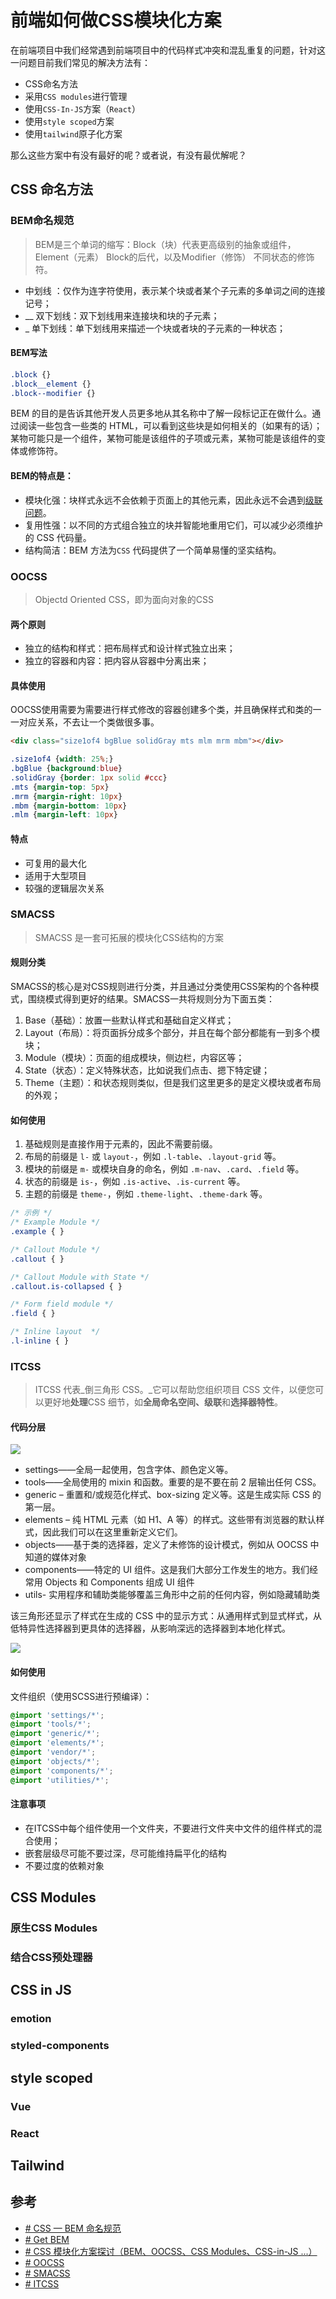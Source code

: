 # 前端如何做CSS模块化方案

在前端项目中我们经常遇到前端项目中的代码样式冲突和混乱重复的问题，针对这一问题目前我们常见的解决方法有：

- CSS命名方法
- 采用`CSS modules`进行管理
- 使用`CSS-In-JS`方案（`React`）
- 使用`style scoped`方案
- 使用`tailwind`原子化方案

那么这些方案中有没有最好的呢？或者说，有没有最优解呢？

## CSS 命名方法

### BEM命名规范

>BEM是三个单词的缩写：Block（块）代表更高级别的抽象或组件，Element（元素） Block的后代，以及Modifier（修饰） 不同状态的修饰符。

- 中划线 ：仅作为连字符使用，表示某个块或者某个子元素的多单词之间的连接记号；
- __ 双下划线：双下划线用来连接块和块的子元素；
- _ 单下划线：单下划线用来描述一个块或者块的子元素的一种状态；

#### BEM写法

```css
.block {}
.block__element {}
.block--modifier {}
```

BEM 的目的是告诉其他开发人员更多地从其名称中了解一段标记正在做什么。通过阅读一些包含一些类的 HTML，可以看到这些块是如何相关的（如果有的话）；某物可能只是一个组件，某物可能是该组件的子项或元素，某物可能是该组件的变体或修饰符。

#### BEM的特点是：
- 模块化强：块样式永远不会依赖于页面上的其他元素，因此永远不会遇到[级联问题](http://www.phase2technology.com/blog/used-and-abused-css-inheritance-and-our-misuse-of-the-cascade/)。
- 复用性强：以不同的方式组合独立的块并智能地重用它们，可以减少必须维护的 CSS 代码量。
- 结构简洁：BEM 方法为`CSS` 代码提供了一个简单易懂的坚实结构。

### OOCSS

> Objectd Oriented CSS，即为面向对象的CSS

#### 两个原则
- 独立的结构和样式：把布局样式和设计样式独立出来；
- 独立的容器和内容：把内容从容器中分离出来；

#### 具体使用
OOCSS使用需要为需要进行样式修改的容器创建多个类，并且确保样式和类的一一对应关系，不去让一个类做很多事。

```HTML
<div class="size1of4 bgBlue solidGray mts mlm mrm mbm"></div>
```

```css
.size1of4 {width: 25%;}
.bgBlue {background:blue}
.solidGray {border: 1px solid #ccc}
.mts {margin-top: 5px}
.mrm {margin-right: 10px}
.mbm {margin-bottom: 10px}
.mlm {margin-left: 10px}

```

#### 特点
- 可复用的最大化
- 适用于大型项目
- 较强的逻辑层次关系

### SMACSS

> SMACSS 是一套可拓展的模块化CSS结构的方案

#### 规则分类
SMACSS的核心是对CSS规则进行分类，并且通过分类使用CSS架构的个各种模式，围绕模式得到更好的结果。SMACSS一共将规则分为下面五类：
1.  Base（基础）：放置一些默认样式和基础自定义样式；
3.  Layout（布局）：将页面拆分成多个部分，并且在每个部分都能有一到多个模块；
4.  Module（模块）：页面的组成模块，侧边栏，内容区等；
5.  State（状态）：定义特殊状态，比如说我们点击、摁下特定键；
6.  Theme（主题）：和状态规则类似，但是我们这里更多的是定义模块或者布局的外观；

#### 如何使用

1.  基础规则是直接作用于元素的，因此不需要前缀。
2.  布局的前缀是 `l-` 或 `layout-`，例如 `.l-table`、`.layout-grid` 等。
3.  模块的前缀是 `m-` 或模块自身的命名，例如 `.m-nav`、`.card`、`.field` 等。
4.  状态的前缀是 `is-`，例如 `.is-active`、`.is-current` 等。
5.  主题的前缀是 `theme-`，例如 `.theme-light`、`.theme-dark` 等。

```CSS
/* 示例 */
/* Example Module */
.example { }

/* Callout Module */
.callout { }

/* Callout Module with State */
.callout.is-collapsed { }

/* Form field module */
.field { }

/* Inline layout  */
.l-inline { }
```


### ITCSS
>ITCSS 代表_倒三角形 CSS。_它可以帮助您组织项目 CSS 文件，以便您可以更好地**处理**CSS 细节，如**全局命名空间、级联**和**选择器特性**。

#### 代码分层

![](https://www.xfivecdn.com/xfive/wp-content/uploads/2016/02/01083650/itcss-layers2.svg)


-   settings——全局一起使用，包含字体、颜色定义等。
-   tools——全局使用的 mixin 和函数。重要的是不要在前 2 层输出任何 CSS。
-   generic – 重置和/或规范化样式、box-sizing 定义等。这是生成实际 CSS 的第一层。
-   elements – 纯 HTML 元素（如 H1、A 等）的样式。这些带有浏览器的默认样式，因此我们可以在这里重新定义它们。
-   objects——基于类的选择器，定义了未修饰的设计模式，例如从 OOCSS 中知道的媒体对象
-   components——特定的 UI 组件。这是我们大部分工作发生的地方。我们经常用 Objects 和 Components 组成 UI 组件
-   utils- 实用程序和辅助类能够覆盖三角形中之前的任何内容，例如隐藏辅助类

该三角形还显示了样式在生成的 CSS 中的显示方式：从通用样式到显式样式，从低特异性选择器到更具体的选择器，从影响深远的选择器到本地化样式。

![](https://www.xfivecdn.com/xfive/wp-content/uploads/2016/02/10154630/itcss-key-metrics.svg)

#### 如何使用
文件组织（使用SCSS进行预编译）：

```css
@import 'settings/*';
@import 'tools/*';
@import 'generic/*';
@import 'elements/*';
@import 'vendor/*';
@import 'objects/*';
@import 'components/*';
@import 'utilities/*';
```

#### 注意事项
- 在ITCSS中每个组件使用一个文件夹，不要进行文件夹中文件的组件样式的混合使用；
- 嵌套层级尽可能不要过深，尽可能维持扁平化的结构
- 不要过度的依赖对象

## CSS Modules

### 原生CSS Modules

### 结合CSS预处理器

## CSS in JS

### emotion

### styled-components

## style scoped

### Vue

### React


## Tailwind

## 参考
- [# CSS — BEM 命名规范](https://juejin.cn/post/6844903672162304013)
- [# Get BEM](http://getbem.com/introduction/)
- [# CSS 模块化方案探讨（BEM、OOCSS、CSS Modules、CSS-in-JS ...）](https://segmentfault.com/a/1190000039772466)
- [# OOCSS](https://www.w3cplus.com/css/oocss-concept)
- [# SMACSS](https://smacss-zh.vercel.app/preface/2-%E4%BB%8B%E7%BB%8D.html)
- [# ITCSS](https://www.xfive.co/blog/itcss-scalable-maintainable-css-architecture/)
